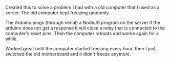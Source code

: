 Created this to solve a problem I had with a old computer that I used as a server. The old computer kept freezing randomly.

The Arduino pings (through serial) a NodeJS program on the server if the arduino does not get a response it will close a relay that is connected to the computer's reset pins.
Then the computer reboots and works again for a while.

Worked great until the computer started freezing every hour, then I just switched the old motherboard and it didn't freeze anymore.